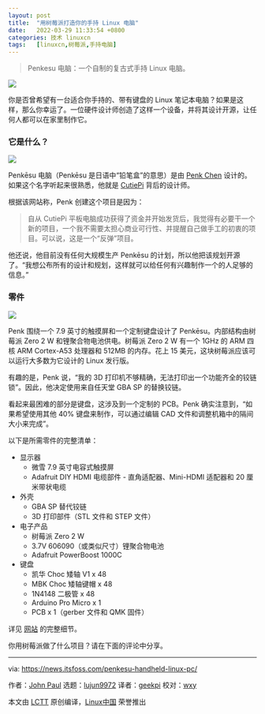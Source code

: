 ```yaml
---
layout: post
title:	"用树莓派打造你的手持 Linux 电脑"
date:	2022-03-29 11:33:54 +0800 
categories:	技术 linuxcn 
tags:	[linuxcn,树莓派,手持电脑]
---
```




> 
> Penkesu 电脑：一个自制的复古式手持 Linux 电脑。
> 
> 
> 


![](/Asserts/Images//attachment/album/202203/29/113355g9jhl77u5ljh9gzg.jpg)


你是否曾希望有一台适合你手持的、带有键盘的 Linux 笔记本电脑？如果是这样，那么你幸运了。一位硬件设计师创造了这样一个设备，并将其设计开源，让任何人都可以在家里制作它。


### 它是什么？


![](/Asserts/Images//attachment/album/202203/29/113356n15jtrtg0g111sa1.jpg)


Penkēsu 电脑（Penkēsu 是日语中“铅笔盒”的意思）是由 [Penk Chen](https://github.com/penk) 设计的。如果这个名字听起来很熟悉，他就是 [CutiePi](https://itsfoss.com/cutiepi-open-source-tab/) 背后的设计师。


根据该网站称，Penk 创建这个项目是因为：



> 
> 自从 CutiePi 平板电脑成功获得了资金并开始发货后，我觉得有必要干一个新的项目，一个我不需要太担心商业可行性、并提醒自己做手工的初衷的项目。可以说，这是一个“反弹”项目。
> 
> 
> 


他还说，他目前没有任何大规模生产 Penkēsu 的计划，所以他把该规划开源了。“我想公布所有的设计和规划，这样就可以给任何有兴趣制作一个的人足够的信息。”


### 零件


![](/Asserts/Images//attachment/album/202203/29/113356hys4z63rc0fdosdo.jpg)


Penk 围绕一个 7.9 英寸的触摸屏和一个定制键盘设计了 Penkēsu。内部结构由树莓派 Zero 2 W 和锂聚合物电池供电。树莓派 Zero 2 W 有一个 1GHz 的 ARM 四核 ARM Cortex-A53 处理器和 512MB 的内存。花上 15 美元，这块树莓派应该可以运行大多数为它设计的 Linux 发行版。


有趣的是，Penk 说，“我的 3D 打印机不够精确，无法打印出一个功能齐全的铰链锁”。因此，他决定使用来自任天堂 GBA SP 的替换铰链。


看起来最困难的部分是键盘，这涉及到一个定制的 PCB。Penk 确实注意到，“如果希望使用其他 40% 键盘来制作，可以通过编辑 CAD 文件和调整机箱中的隔间大小来完成”。


以下是所需零件的完整清单：


* 显示器
	+ 微雪 7.9 英寸电容式触摸屏
	+ Adafruit DIY HDMI 电缆部件 - 直角适配器、Mini-HDMI 适配器和 20 厘米带状电缆
* 外壳
	+ GBA SP 替代铰链
	+ 3D 打印部件（STL 文件和 STEP 文件）
* 电子产品
	+ 树莓派 Zero 2 W
	+ 3.7V 606090（或类似尺寸）锂聚合物电池
	+ Adafruit PowerBoost 1000C
* 键盘
	+ 凯华 Choc 矮轴 V1 x 48
	+ MBK Choc 矮轴键帽 x 48
	+ 1N4148 二极管 x 48
	+ Arduino Pro Micro x 1
	+ PCB x 1（gerber 文件和 QMK 固件）


详见 [网站](http://penkesu.computer/) 的完整细节。


你用树莓派做了什么项目？请在下面的评论中分享。




---


via: <https://news.itsfoss.com/penkesu-handheld-linux-pc/>


作者：[John Paul](https://news.itsfoss.com/author/john/) 选题：[lujun9972](https://github.com/lujun9972) 译者：[geekpi](https://github.com/geekpi) 校对：[wxy](https://github.com/wxy)


本文由 [LCTT](https://github.com/LCTT/TranslateProject) 原创编译，[Linux中国](https://linux.cn/) 荣誉推出

